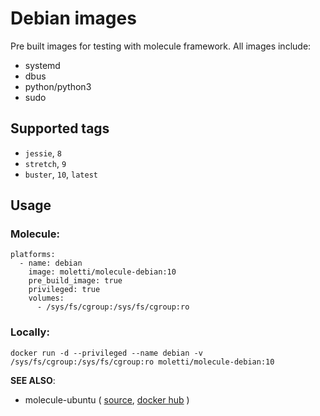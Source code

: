 # Debian images
Pre built images for testing with molecule framework.
All images include:
- systemd
- dbus
- python/python3
- sudo

## Supported tags
- `jessie`, `8`
- `stretch`, `9`
- `buster`, `10`, `latest`

## Usage
### Molecule:
```
platforms:
  - name: debian
    image: moletti/molecule-debian:10
    pre_build_image: true
    privileged: true
    volumes:
      - /sys/fs/cgroup:/sys/fs/cgroup:ro
```

### Locally:
```
docker run -d --privileged --name debian -v /sys/fs/cgroup:/sys/fs/cgroup:ro moletti/molecule-debian:10 
```

**SEE ALSO**:
- molecule-ubuntu ( [source](https://github.com/moletti/molecule-images/tree/master/ubuntu), [docker hub](https://hub.docker.com/r/moletti/molecule-ubuntu) )
